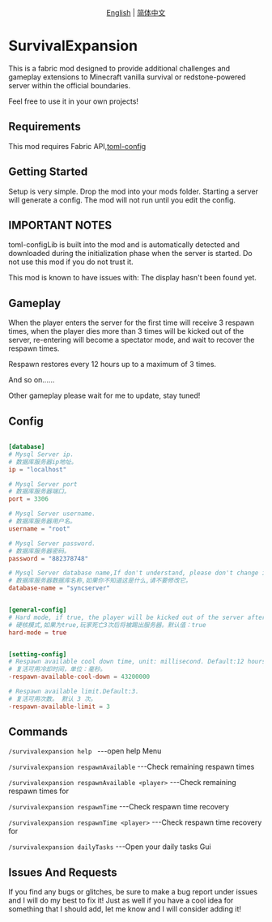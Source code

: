 <p align="center">
    <a href="readme.md">English</a> |
    <a href="readmezh.md">简体中文</a> 
</p>

# SurvivalExpansion
This is a fabric mod designed to provide additional challenges and gameplay extensions to Minecraft vanilla survival or redstone-powered server within the official boundaries.

Feel free to use it in your own projects!


## Requirements
This mod requires Fabric API,[toml-config](https://github.com/Fndream/toml-config)

## Getting Started
Setup is very simple. Drop the mod into your mods folder. Starting a server will generate a config. The mod will not run until you edit the config.

## IMPORTANT NOTES
toml-configLib is built into the mod and is automatically detected and downloaded during the initialization phase when the server is started. Do not use this mod if you do not trust it.

This mod is known to have issues with: The display hasn't been found yet.

## Gameplay
When the player enters the server for the first time will receive 3 respawn times, when the player dies more than 3 times will be kicked out of the server, re-entering will become a spectator mode, and wait to recover the respawn times.

Respawn restores every 12 hours up to a maximum of 3 times.

And so on......

Other gameplay please wait for me to update, stay tuned!
## Config
```toml

[database]
# Mysql Server ip.
# 数据库服务器ip地址。
ip = "localhost"

# Mysql Server port
# 数据库服务器端口。
port = 3306

# Mysql Server username.
# 数据库服务器用户名。
username = "root"

# Mysql Server password.
# 数据库服务器密码。
password = "882378748"

# Mysql Server database name,If don't understand, please don't change it.
# 数据库服务器数据库名称,如果你不知道这是什么,请不要修改它。
database-name = "syncserver"


[general-config]
# Hard mode, if true, the player will be kicked out of the server after death 3 times.Default:true.
# 硬核模式,如果为true,玩家死亡3次后将被踢出服务器。默认值：true
hard-mode = true


[setting-config]
# Respawn available cool down time, unit: millisecond. Default:12 hours.
# 复活可用冷却时间，单位：毫秒。
-respawn-available-cool-down = 43200000

# Respawn available limit.Default:3.
# 复活可用次数。 默认 3 次。
-respawn-available-limit = 3


```

## Commands
```/survivalexpansion help ```                      ---open help Menu

```/survivalexpansion respawnAvailable```           ---Check remaining respawn times

```/survivalexpansion respawnAvailable <player>```  ---Check remaining respawn times for <player>

```/survivalexpansion respawnTime```                ---Check respawn time recovery

```/survivalexpansion respawnTime <player>```       ---Check respawn time recovery for <player>

```/survivalexpansion dailyTasks```       ---Open your daily tasks Gui

## Issues And Requests
If you find any bugs or glitches, be sure to make a bug report under issues and I will do my best to fix it! Just as well if you have a cool idea for something that I should add, let me know and I will consider adding it!
